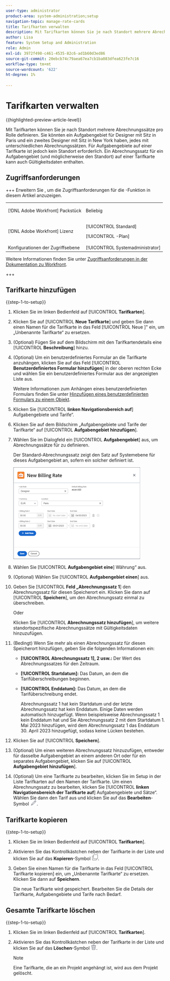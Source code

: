 ```yaml
---
user-type: administrator
product-area: system-administration;setup
navigation-topic: manage-rate-cards
title: Tarifkarten verwalten
description: Mit Tarifkarten können Sie je nach Standort mehrere Abrechnungssätze pro Rolle definieren.
author: Lisa
feature: System Setup and Administration
role: Admin
exl-id: 3972f498-c461-4535-82c6-ad1b60d3ed86
source-git-commit: 20ebcb74c79aea67ea7cb1ba083dfea623fe7c16
workflow-type: tm+mt
source-wordcount: '622'
ht-degree: 1%

---
```


# Tarifkarten verwalten

{{highlighted-preview-article-level}}

Mit Tarifkarten können Sie je nach Standort mehrere Abrechnungssätze pro Rolle definieren. Sie könnten ein Aufgabengebiet für Designer mit Sitz in Paris und ein zweites Designer mit Sitz in New York haben, jedes mit unterschiedlichen Abrechnungssätzen. Für Aufgabengebiete auf einer Tarifkarte ist jedoch kein Standort erforderlich. Ein Abrechnungssatz für ein Aufgabengebiet (und möglicherweise den Standort) auf einer Tarifkarte kann auch Gültigkeitsdaten enthalten.

## Zugriffsanforderungen

+++ Erweitern Sie , um die Zugriffsanforderungen für die -Funktion in diesem Artikel anzuzeigen.

<table style="table-layout:auto"> 
 <col> 
 <col> 
 <tbody> 
  <tr> 
   <td>[!DNL Adobe Workfront] Packstück</td> 
   <td><p>Beliebig</p></td> 
  </tr> 
  <tr> 
   <td>[!DNL Adobe Workfront] Lizenz</td> 
   <td><p>[!UICONTROL Standard]</p>
       <p>[!UICONTROL -Plan]</p></td>
  </tr> 
  <tr> 
   <td>Konfigurationen der Zugriffsebene</td> 
   <td>[!UICONTROL Systemadministrator]</td> 
  </tr> 
 </tbody> 
</table>

Weitere Informationen finden Sie unter [Zugriffsanforderungen in der Dokumentation zu Workfront](/help/quicksilver/administration-and-setup/add-users/access-levels-and-object-permissions/access-level-requirements-in-documentation.md).

+++

## Tarifkarte hinzufügen

{{step-1-to-setup}}

1. Klicken Sie im linken Bedienfeld auf [!UICONTROL **Tarifkarten**].
1. Klicken Sie auf [!UICONTROL **Neue Tarifkarte**] und geben Sie dann einen Namen für die Tarifkarte in das Feld [!UICONTROL Neue &#x200B;]&quot; ein, um „Unbenannte Tarifkarte“ zu ersetzen.
1. (Optional) Fügen Sie auf dem Bildschirm mit den Tarifkartendetails eine [!UICONTROL **Beschreibung**] hinzu.
1. (Optional) Um ein benutzerdefiniertes Formular an die Tarifkarte anzuhängen, klicken Sie auf das Feld [!UICONTROL **Benutzerdefiniertes Formular hinzufügen**] in der oberen rechten Ecke und wählen Sie ein benutzerdefiniertes Formular aus der angezeigten Liste aus.

   Weitere Informationen zum Anhängen eines benutzerdefinierten Formulars finden Sie unter [Hinzufügen eines benutzerdefinierten Formulars zu einem Objekt](/help/quicksilver/workfront-basics/work-with-custom-forms/add-a-custom-form-to-an-object.md).

1. Klicken Sie [!UICONTROL **linken Navigationsbereich auf**] Aufgabengebiete und Tarife“.
1. Klicken Sie auf dem Bildschirm „Aufgabengebiete und Tarife der Tarifkarte“ auf [!UICONTROL **Aufgabengebiet hinzufügen**].
1. Wählen Sie im Dialogfeld ein [!UICONTROL **Aufgabengebiet**] aus, um Abrechnungssätze für zu definieren.

   Der Standard-Abrechnungssatz zeigt den Satz auf Systemebene für dieses Aufgabengebiet an, sofern ein solcher definiert ist.

   ![Dialogfeld „Neuer Abrechnungssatz“](assets/location-rate-for-rate-card.png)

1. Wählen Sie [!UICONTROL **Aufgabengebiet eine**] Währung“ aus.
1. (Optional) Wählen Sie [!UICONTROL **Aufgabengebiet einen**] aus.
1. Geben Sie [!UICONTROL **Feld „Abrechnungssatz 1**] den Abrechnungssatz für diesen Speicherort ein. Klicken Sie dann auf [!UICONTROL **Speichern**], um den Abrechnungssatz einmal zu überschreiben.

   Oder

   Klicken Sie [!UICONTROL **Abrechnungssatz hinzufügen**], um weitere standortspezifische Abrechnungssätze mit Gültigkeitsdaten hinzuzufügen.

1. (Bedingt) Wenn Sie mehr als einen Abrechnungssatz für diesen Speicherort hinzufügen, geben Sie die folgenden Informationen ein:

   * **[!UICONTROL Abrechnungssatz 1], 2 usw.:** Der Wert des Abrechnungssatzes für den Zeitraum.
   * **[!UICONTROL Startdatum]:** Das Datum, an dem die Tarifüberschreibungen beginnen.
   * **[!UICONTROL Enddatum]:** Das Datum, an dem die Tarifüberschreibung endet.

     Abrechnungssatz 1 hat kein Startdatum und der letzte Abrechnungssatz hat kein Enddatum. Einige Daten werden automatisch hinzugefügt. Wenn beispielsweise Abrechnungssatz 1 kein Enddatum hat und Sie Abrechnungssatz 2 mit dem Startdatum 1. Mai 2023 hinzufügen, wird dem Abrechnungssatz 1 das Enddatum 30. April 2023 hinzugefügt, sodass keine Lücken bestehen.

1. Klicken Sie auf [!UICONTROL **Speichern**].
1. (Optional) Um einen weiteren Abrechnungssatz hinzuzufügen, entweder für dasselbe Aufgabengebiet an einem anderen Ort oder für ein separates Aufgabengebiet, klicken Sie auf [!UICONTROL **Aufgabengebiet hinzufügen**].
1. (Optional) Um eine Tarifkarte zu bearbeiten, klicken Sie im Setup in der Liste Tarifkarten auf den Namen der Tarifkarte. Um einen Abrechnungssatz zu bearbeiten, klicken Sie [!UICONTROL **linken Navigationsbereich der Tarifkarte auf**] Aufgabengebiete und Sätze“. Wählen Sie dann den Tarif aus und klicken Sie auf das **Bearbeiten**-Symbol ![Bearbeiten](assets/edit-icon.png).

## Tarifkarte kopieren

{{step-1-to-setup}}

1. Klicken Sie im linken Bedienfeld auf [!UICONTROL **Tarifkarten**].
1. Aktivieren Sie das Kontrollkästchen neben der Tarifkarte in der Liste und klicken Sie auf das **Kopieren**-Symbol ![Kopieren](assets/copy-icon.png).
1. Geben Sie einen Namen für die Tarifkarte in das Feld [!UICONTROL Tarifkarte kopieren] ein, um „Unbenannte Tarifkarte“ zu ersetzen. Klicken Sie dann auf **Speichern**.

   Die neue Tarifkarte wird gespeichert. Bearbeiten Sie die Details der Tarifkarte, Aufgabengebiete und Tarife nach Bedarf.

## Gesamte Tarifkarte löschen

{{step-1-to-setup}}

1. Klicken Sie im linken Bedienfeld auf [!UICONTROL **Tarifkarten**].
1. Aktivieren Sie das Kontrollkästchen neben der Tarifkarte in der Liste und klicken Sie auf das **Löschen**-Symbol ![Löschen](assets/delete.png).

   >[!NOTE]
   >
   >Eine Tarifkarte, die an ein Projekt angehängt ist, wird aus dem Projekt gelöscht.
